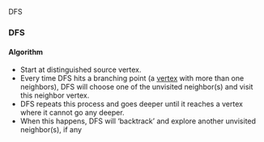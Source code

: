 DFS

### DFS
#### Algorithm
- Start at distinguished source vertex.
- Every time DFS hits a branching point (a [vertex](/DS_Questions/Data_Structures/Graphs/) with more than one neighbors), DFS will choose one of the unvisited neighbor(s) and visit this neighbor vertex.
- DFS repeats this process and goes deeper until it reaches a vertex where it cannot go any deeper.
- When this happens, DFS will ‘backtrack’ and explore another unvisited neighbor(s), if any
